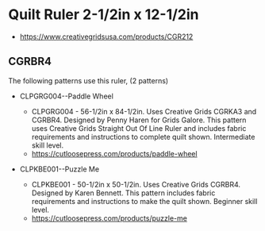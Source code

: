 # Quilt Ruler 2-1/2in x 12-1/2in
* https://www.creativegridsusa.com/products/CGR212

## CGRBR4

The following patterns use this ruler, (2 patterns)

* CLPGRG004--Paddle Wheel
	* CLPGRG004 - 56-1/2in x 84-1/2in. Uses Creative Grids CGRKA3 and CGRBR4. Designed by Penny Haren for Grids Galore. This pattern uses Creative Grids Straight Out Of Line Ruler and includes fabric requirements and instructions to complete quilt shown. Intermediate skill level.
	* https://cutloosepress.com/products/paddle-wheel


* CLPKBE001--Puzzle Me
	* CLPKBE001 - 50-1/2in x 50-1/2in. Uses Creative Grids CGRBR4. Designed by Karen Bennett. This pattern includes fabric requirements and instructions to make the quilt shown. Beginner skill level.
	* https://cutloosepress.com/products/puzzle-me

